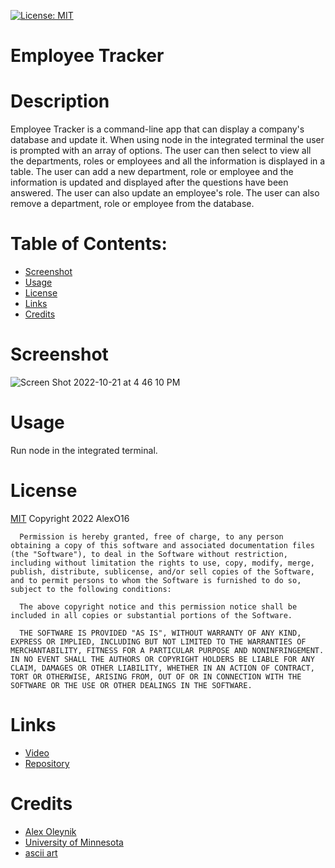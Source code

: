 [![License: MIT](https://img.shields.io/badge/License-MIT-yellow.svg)](https://opensource.org/licenses/MIT)
  # Employee Tracker
  
  # Description
  Employee Tracker is a command-line app that can display a company's database and update it. When using node in the integrated terminal the user is prompted with an array of options. The user can then select to view all the departments, roles or employees and all the information is displayed in a table. The user can add a new department, role or employee and the information is updated and displayed after the questions have been answered. The user can also update an employee's role. The user can also remove a department, role or employee from the database.

  # Table of Contents:
  * [Screenshot](#screenshot)
  * [Usage](#usage)
  * [License](#license)
  * [Links](#links)
  * [Credits](#credits)
  
  # Screenshot
 ![Screen Shot 2022-10-21 at 4 46 10 PM](https://user-images.githubusercontent.com/110851664/197294018-7bc752a3-c8d9-496c-842c-7d337015dc0e.png)



  # Usage 
  Run node in the integrated terminal.

  # License
  [MIT](https://opensource.org/licenses/MIT)
  Copyright 2022 AlexO16

      Permission is hereby granted, free of charge, to any person obtaining a copy of this software and associated documentation files (the "Software"), to deal in the Software without restriction, including without limitation the rights to use, copy, modify, merge, publish, distribute, sublicense, and/or sell copies of the Software, and to permit persons to whom the Software is furnished to do so, subject to the following conditions:
        
      The above copyright notice and this permission notice shall be included in all copies or substantial portions of the Software.
        
      THE SOFTWARE IS PROVIDED "AS IS", WITHOUT WARRANTY OF ANY KIND, EXPRESS OR IMPLIED, INCLUDING BUT NOT LIMITED TO THE WARRANTIES OF MERCHANTABILITY, FITNESS FOR A PARTICULAR PURPOSE AND NONINFRINGEMENT. IN NO EVENT SHALL THE AUTHORS OR COPYRIGHT HOLDERS BE LIABLE FOR ANY CLAIM, DAMAGES OR OTHER LIABILITY, WHETHER IN AN ACTION OF CONTRACT, TORT OR OTHERWISE, ARISING FROM, OUT OF OR IN CONNECTION WITH THE SOFTWARE OR THE USE OR OTHER DEALINGS IN THE SOFTWARE.

  # Links
  * [Video](https://drive.google.com/file/d/1gUA3u_o3u8i4UQRwhDpfwDmYLmalf4uc/view)
  * [Repository](https://github.com/AlexO16/employee-tracker)
  
  
  # Credits
  * [Alex Oleynik](https://github.com/AlexO16)
  * [University of Minnesota](https://courses.bootcampspot.com/courses/2176/assignments/38756?module_item_id=750526)
  * [ascii art](https://manytools.org/hacker-tools/ascii-banner/)

